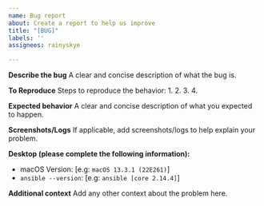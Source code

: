 ```yaml
---
name: Bug report
about: Create a report to help us improve
title: "[BUG]"
labels: ''
assignees: rainyskye

---
```


**Describe the bug**
A clear and concise description of what the bug is.

**To Reproduce**
Steps to reproduce the behavior:
1. 
2.
3.
4.

**Expected behavior**
A clear and concise description of what you expected to happen.

**Screenshots/Logs**
If applicable, add screenshots/logs to help explain your problem.

**Desktop (please complete the following information):**
 - macOS Version: [e.g: `macOS 13.3.1 (22E261)`]
- `ansible --version`: [e.g: `ansible [core 2.14.4]`]

**Additional context**
Add any other context about the problem here.
